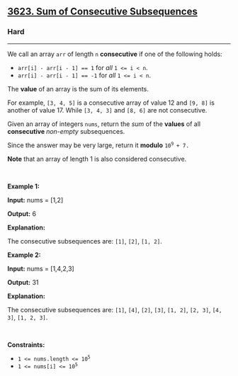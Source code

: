 <h2><a href="https://leetcode.com/problems/sum-of-consecutive-subsequences">3623. Sum of Consecutive Subsequences</a></h2><h3>Hard</h3><hr><p>We call an array <code>arr</code> of length <code>n</code> <strong>consecutive</strong> if one of the following holds:</p>

<ul>
	<li><code>arr[i] - arr[i - 1] == 1</code> for <em>all</em> <code>1 &lt;= i &lt; n</code>.</li>
	<li><code>arr[i] - arr[i - 1] == -1</code> for <em>all</em> <code>1 &lt;= i &lt; n</code>.</li>
</ul>

<p>The <strong>value</strong> of an array is the sum of its elements.</p>

<p>For example, <code>[3, 4, 5]</code> is a consecutive array of value 12 and <code>[9, 8]</code> is another of value 17. While <code>[3, 4, 3]</code> and <code>[8, 6]</code> are not consecutive.</p>

<p>Given an array of integers <code>nums</code>, return the <em>sum</em> of the <strong>values</strong> of all <strong>consecutive </strong><em>non-empty</em> <span data-keyword="subsequence-array">subsequences</span>.</p>

<p>Since the answer may be very large, return it <strong>modulo</strong> <code>10<sup>9 </sup>+ 7.</code></p>

<p><strong>Note</strong> that an array of length 1 is also considered consecutive.</p>

<p>&nbsp;</p>
<p><strong class="example">Example 1:</strong></p>

<div class="example-block">
<p><strong>Input:</strong> <span class="example-io">nums = [1,2]</span></p>

<p><strong>Output:</strong> <span class="example-io">6</span></p>

<p><strong>Explanation:</strong></p>

<p>The consecutive subsequences are: <code>[1]</code>, <code>[2]</code>, <code>[1, 2]</code>.</p>
</div>

<p><strong class="example">Example 2:</strong></p>

<div class="example-block">
<p><strong>Input:</strong> <span class="example-io">nums = [1,4,2,3]</span></p>

<p><strong>Output:</strong> <span class="example-io">31</span></p>

<p><strong>Explanation:</strong></p>

<p>The consecutive subsequences are: <code>[1]</code>, <code>[4]</code>, <code>[2]</code>, <code>[3]</code>, <code>[1, 2]</code>, <code>[2, 3]</code>, <code>[4, 3]</code>, <code>[1, 2, 3]</code>.</p>
</div>

<p>&nbsp;</p>
<p><strong>Constraints:</strong></p>

<ul>
	<li><code>1 &lt;= nums.length &lt;= 10<sup>5</sup></code></li>
	<li><code>1 &lt;= nums[i] &lt;= 10<sup>5</sup></code></li>
</ul>

